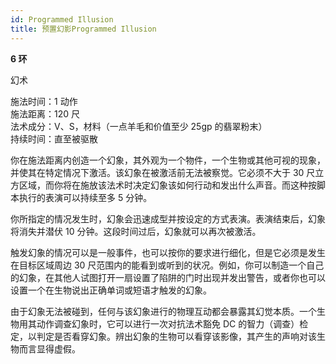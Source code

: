 ```yaml
---
id: Programmed Illusion
title: 预置幻影Programmed Illusion
---
```


**6 环**

幻术

施法时间：1 动作  
施法距离：120 尺  
法术成分：V、S，材料（一点羊毛和价值至少 25gp 的翡翠粉末）  
持续时间：直至被驱散

你在施法距离内创造一个幻象，其外观为一个物件，一个生物或其他可视的现象，并使其在特定情况下激活。该幻象在被激活前无法被察觉。它必须不大于 30 尺立方区域，而你将在施放该法术时决定幻象该如何行动和发出什么声音。而这种按脚本执行的表演可以持续至多 5 分钟。

你所指定的情况发生时，幻象会迅速成型并按设定的方式表演。表演结束后，幻象将消失并潜伏 10 分钟。这段时间过后，幻象就可以再次被激活。

触发幻象的情况可以是一般事件，也可以按你的要求进行细化，但是它必须是发生在目标区域周边 30 尺范围内的能看到或听到的状况。例如，你可以制造一个自己的幻象，在其他人试图打开一扇设置了陷阱的门时出现并发出警告，或者你也可以设置一个在生物说出正确单词或短语才触发的幻象。

由于幻象无法被碰到，任何与该幻象进行的物理互动都会暴露其幻觉本质。一个生物用其动作调查幻象时，它可以进行一次对抗法术豁免 DC 的智力（调查）检定，以判定是否看穿幻象。辨出幻象的生物可以看穿该影像，其产生的声响对该生物而言显得虚假。
